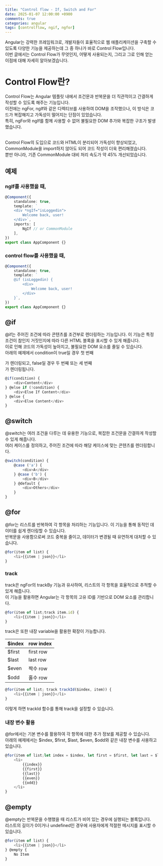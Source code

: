 ```yaml
---
title: "Control flow - If, Switch and For"
date: 2025-01-07 12:00:00 +0900
comments: true
categories: angular
tags: [controlflow, ngif, ngfor]
---
```


Angular는 강력한 프레임워크로, 개발자들이 효율적으로 웹 애플리케이션을 구축할 수 있도록 다양한 기능을 제공하는데 그 중 하나가 바로 Control Flow입니다. <br/>
이번 글에서는 Control Flow가 무엇인지, 어떻게 사용되는지, 그리고 그로 인해 얻는 이점에 대해 자세히 알아보겠습니다.

# Control Flow란?
Control Flow는 Angular 템플릿 내에서 조건문과 반복문을 더 직관적이고 간결하게 작성할 수 있도록 해주는 기능입니다. <br/>
이전에는 ngFor, ngIf와 같은 디렉티브를 사용하여 DOM을 조작했으나, 이 방식은 코드가 복잡해지고 가독성이 떨어지는 단점이 있었습니다. <br/>
특히, ngFor와 ngIf를 함께 사용할 수 없어 불필요한 DOM 추가와 복잡한 구조가 발생했습니다.<br/><br/>

Control Flow의 도입으로 코드와 HTML이 분리되어 가독성이 향상되었고, CommonModule을 import하지 않아도 되어 코드 작성이 더욱 편리해졌습니다. <br/>
뿐만 아니라, 기존 CommonModule 대비 처리 속도가 약 45% 개선되었습니다.

## 예제

### ngIf를 사용했을 때,

```ts
@Component({
	standalone: true,
	template: `
	<div *ngIf="isLoggedin">
		Welcome back, user!
	</div>`,
	imports: [
		NgIf // or CommonModule
	],
})
export class AppComponent {}

```

### control flow를 사용했을 때,

```ts
@Component({
	standalone: true,
	template: `
	@if (isLoggedin) {
		<div>
			Welcome back, user!
		</div>
	}`,
})
export class AppComponent {}

```

## @if
@if는 주어진 조건에 따라 콘텐츠를 조건부로 렌더링하는 기능입니다. 이 기능은 특정 조건이 참인지 거짓인지에 따라 다른 HTML 블록을 표시할 수 있게 해줍니다.<br/>
이로 인해 코드의 가독성이 높아지고, 불필요한 DOM 요소를 줄일 수 있습니다.<br/>
아래의 예제에서 condition이 true일 경우 첫 번째 <div>가 렌더링되고, false일 경우 두 번째 또는 세 번째 <div>가 렌더링됩니다.

```ts
@if(condition) {
	<div>Content</div>
} @else if (!condition) {
	<div>Else If Content</div>
} @else {
	<div>Else Content</div>
}
```

## @switch
@switch는 여러 조건을 다루는 데 유용한 기능으로, 복잡한 조건문을 간결하게 작성할 수 있게 해줍니다.<br/>
여러 케이스를 정의하고, 주어진 조건에 따라 해당 케이스에 맞는 콘텐츠를 렌더링합니다.<br/>


```ts
@switch(condition) {
	@case ('a') {
		<div>A</div>
	} @case ('b') {
		<div>B</div>
	} @default {
		<div>Others</div>
	}
}
```

## @for
@for는 리스트를 반복하여 각 항목을 처리하는 기능입니다. 이 기능을 통해 동적인 데이터를 쉽게 렌더링할 수 있습니다.<br/>
반복문을 사용함으로써 코드 중복을 줄이고, 데이터가 변경될 때 유연하게 대처할 수 있습니다.

```ts
@for(item of list) {
	<li>{{item | json}}</li>
}
```

### track

track은 ngFor의 trackBy 기능과 유사하여, 리스트의 각 항목을 효율적으로 추적할 수 있게 해줍니다.<br/>
이 기능을 활용하면 Angular는 각 항목의 고유 ID를 기반으로 DOM 요소를 관리합니다.

```ts
@for(item of list;track item.id) {
	<li>{{item | json}}</li>
}
```

track은 또한 내장 variable을 활용한 확장이 가능합니다.

| $index | row index |
| --- | --- |
| $first | first row |
| $last | last row |
| $even | 짝수 row |
| $odd | 홀수 row |


```ts
@for(item of list; track trackId($index, item)) {
	<li>{{item | json}}</li>
}
```
이렇게 하면 trackId 함수를 통해 track을 설정할 수 있습니다.

### 내장 변수 활용
@for에서는 기본 변수를 활용하여 각 항목에 대한 추가 정보를 제공할 수 있습니다.<br/>
아래의 예제에서는 $index, $first, $last, $even, $odd와 같은 내장 변수를 사용하고 있습니다.

```ts
@for(item of list;let index = $index, let first = $first, let last = $last, let even = $even, let odd = $odd) {
	<li>
		{{index}}
		{{first}}
		{{last}}
		{{even}}
		{{odd}}
	</li>
}
```

## @empty
@empty는 반복문을 수행했을 때 리스트가 비어 있는 경우에 실행되는 블록입니다. <br/>
리스트의 길이가 0이거나 undefined인 경우에 사용자에게 적절한 메시지를 표시할 수 있습니다.

```ts
@for(item of list) {
	<li>{{item | json}}</li>
} @empty {
	No Item
}
```